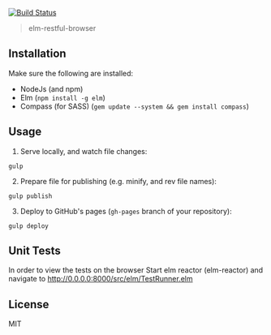[![Build Status](https://travis-ci.org/bitamar/elm-restful-browser.svg?branch=master)](https://travis-ci.org/bitamar/elm-restful-browser)


> elm-restful-browser

## Installation

Make sure the following are installed:

* NodeJs (and npm)
* Elm (`npm install -g elm`)
* Compass (for SASS) (`gem update --system && gem install compass`)

## Usage

1. Serve locally, and watch file changes:

`gulp`

2. Prepare file for publishing (e.g. minify, and rev file names):

`gulp publish`

3. Deploy to GitHub's pages (`gh-pages` branch of your repository):

`gulp deploy`

## Unit Tests

In order to view the tests on the browser Start elm reactor (elm-reactor) and navigate to http://0.0.0.0:8000/src/elm/TestRunner.elm


## License

MIT
